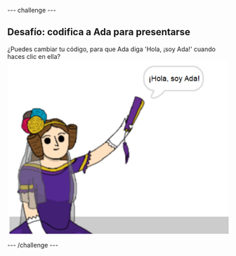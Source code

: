--- challenge ---

## Desafío: codifica a Ada para presentarse

¿Puedes cambiar tu código, para que Ada diga 'Hola, ¡soy Ada!' cuando haces clic en ella? ![imagen de ada diciendo ¡Hola, soy Ada!](images/poetry-ada-intro.png)

--- /challenge ---
